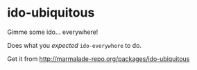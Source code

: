 # ido-ubiquitous

Gimme some ido... everywhere!

Does what you *expected* `ido-everywhere` to do.

Get it from http://marmalade-repo.org/packages/ido-ubiquitous
